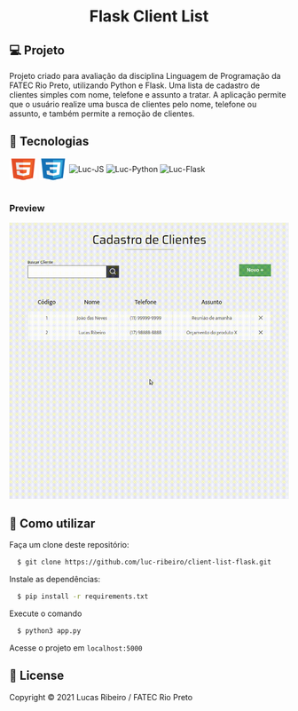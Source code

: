 <h1 align="center">
Flask Client List
</h1>

## 💻 Projeto
Projeto criado para avaliação da disciplina Linguagem de Programação da FATEC Rio Preto, utilizando Python e Flask.
Uma lista de cadastro de clientes simples com nome, telefone e assunto a tratar. 
A aplicação permite que o usuário realize uma busca de clientes pelo nome, telefone ou assunto, e também permite a remoção de clientes.

## 🚀 Tecnologias

<div style="display: inline_block">
	<img align="center" alt="Luc-HTML" height="40" width="50" src="https://raw.githubusercontent.com/devicons/devicon/master/icons/html5/html5-original.svg">
	<img align="center" alt="Luc-CSS" height="40" width="50" src="https://raw.githubusercontent.com/devicons/devicon/master/icons/css3/css3-original.svg">
 <img align="center" alt="Luc-JS" height="40" width="50"  src="https://cdn.jsdelivr.net/gh/devicons/devicon/icons/javascript/javascript-original.svg" />
 <img align="center" alt="Luc-Python" height="40" width="50" src="https://cdn.jsdelivr.net/gh/devicons/devicon/icons/python/python-original.svg" />
 <img align="center" alt="Luc-Flask" height="40" width="50" src="https://cdn.jsdelivr.net/gh/devicons/devicon/icons/flask/flask-original-wordmark.svg" />
</div>

<br>

### Preview
![banner](https://github.com/luc-ribeiro/client-list-flask/blob/master/design/preview.gif)

## :page_facing_up: Como utilizar

Faça um clone deste repositório:

```sh
  $ git clone https://github.com/luc-ribeiro/client-list-flask.git
```
Instale as dependências:

```sh
  $ pip install -r requirements.txt
```

Execute o comando 

```sh
  $ python3 app.py
```

Acesse o projeto em `localhost:5000`


## :memo: License

Copyright © 2021 Lucas Ribeiro / FATEC Rio Preto
